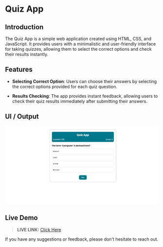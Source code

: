 # Quiz App

## Introduction

The Quiz App is a simple web application created using HTML, CSS, and JavaScript. It provides users with a minimalistic and user-friendly interface for taking quizzes, allowing them to select the correct options and check their results instantly.

## Features

- **Selecting Correct Option**: Users can choose their answers by selecting the correct options provided for each quiz question.

- **Results Checking**: The app provides instant feedback, allowing users to check their quiz results immediately after submitting their answers.

## UI / Output

![Quiz Demo UI/Output](./assets/output.png)

## Live Demo

> __LIVE LINK:__ [Click Here](https://yuvrajshrirame.github.io/javascript-projects/05-quiz-app/index.html "Open Quiz App Project")

If you have any suggestions or feedback, please don't hesitate to reach out.